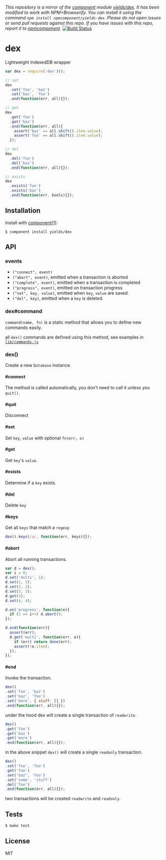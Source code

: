 *This repository is a mirror of the [component](http://component.io) module [yields/dex](http://github.com/yields/dex). It has been modified to work with NPM+Browserify. You can install it using the command `npm install npmcomponent/yields-dex`. Please do not open issues or send pull requests against this repo. If you have issues with this repo, report it to [npmcomponent](https://github.com/airportyh/npmcomponent).*
[![Build Status](https://travis-ci.org/yields/dex.png?branch=master)](https://travis-ci.org/yields/dex)

# dex

  Lightweight IndexedDB wrapper

```js
var dex = require('dex')();

// set
dex
  .set('foo', 'baz')
  .set('baz', 'foo')
  .end(function(err, all){});

// get
dex
  .get('foo')
  .get('baz')
  .end(function(err, all){
    assert('baz' == all.shift().item.value);
    assert('foo' == all.shift().item.value);
  });

// del
dex
  .del('foo')
  .del('baz')
  .end(function(err, all){});

// exists
dex
  .exists('foo')
  .exists('baz')
  .end(function(err, bools){});
```

## Installation

  Install with [component(1)](http://component.io):

    $ component install yields/dex

## API

### events

  - `("connect", event)`
  - `("abort", event)`, emitted when a transaction is aborted
  - `("complete", event)`, emitted when a transaction is completed
  - `("progress", event)`, emitted on transaction progress
  - `("set", key, value)`, emitted when `key`, `value` are saved.
  - `("del", key)`, emitted when a `key` is deleted.

### dex#command

  `command(name, fn)` is a static method that allows you
  to define new commands easily.

  all `dex()` commands are defined using this method, see examples in [`lib/commands.js`](lib/commands.js)

### dex()

  Create a new `Database` instance.

#### #connect

  The method is called automatically, you don't need to call
  it unless you `quit()`.

#### #quit

  Disconnect

#### #set

  Set `key`, `value` with optional `fn(err, o)`

#### #get

  Get `key`'s `value`.

#### #exists

  Determine if a `key` exists.

#### #del

  Delete `key`

#### #keys

  Get all `keys` that match a `regexp`

```js
dex().keys(/a/, function(err, keys){});
```

#### #abort

  Abort all running transactions.

```js
var d = dex();
var i = 0;
d.set('multi', 1);
d.set(1, 1);
d.set(2, 2);
d.set(3, 3);
d.get(3);
d.set(4, 4);

d.on('progress', function(e){
  if (1 == i++) d.abort();
});

d.end(function(err){
  assert(err);
  d.get('multi', function(err, o){
    if (err) return done(err);
    assert(!o.item);
  });
});
```

#### #end

  Invoke the transaction.

```js
dex()
.set('foo', 'baz')
.set('baz', 'foo')
.set('more', { stuff: [] })
.end(function(err, all){});
```

  under the hood dex will create a single transaction of `readwrite`.

```js
dex()
.get('foo')
.get('baz')
.get('more')
.end(function(err, all){});
```

  in the above snippet `dex()` will create a single `readonly` transaction.

```js
dex()
.set('foo', 'foo')
.get('foo')
.set('baz', 'foo')
.set('some', 'stuff')
.del('foo')
.end(function(err, all){});
```

  two transactions will be created `readwrite` and `readonly`.

## Tests

```bash
$ make test
```

## License

  MIT
